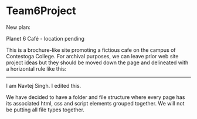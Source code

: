 # Team6Project
New plan:

Planet 6 Café - location pending

This is a brochure-like site promoting a fictious cafe on the campus of Contestoga College. For archival purposes, we can leave prior web site project ideas but they should be moved down the page and delineated with a horizontal rule like this:

---

I am Navtej Singh. I edited this.

We have decided to have a folder and file structure where every page has its associated html, css and script elements grouped together. We will not be putting all file types together.
